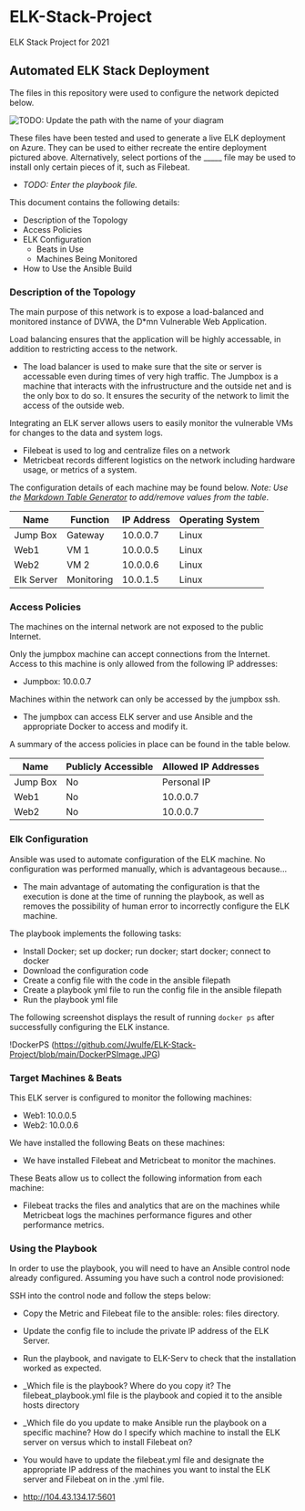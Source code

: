 # ELK-Stack-Project
ELK Stack Project for 2021
## Automated ELK Stack Deployment

The files in this repository were used to configure the network depicted below.

![TODO: Update the path with the name of your diagram](Images/diagram_filename.png)

These files have been tested and used to generate a live ELK deployment on Azure. They can be used to either recreate the entire deployment pictured above. Alternatively, select portions of the _____ file may be used to install only certain pieces of it, such as Filebeat.

  - _TODO: Enter the playbook file._

This document contains the following details:
- Description of the Topology
- Access Policies
- ELK Configuration
  - Beats in Use
  - Machines Being Monitored
- How to Use the Ansible Build


### Description of the Topology

The main purpose of this network is to expose a load-balanced and monitored instance of DVWA, the D*mn Vulnerable Web Application.

Load balancing ensures that the application will be highly accessable, in addition to restricting access to the network.
- The load balancer is used to make sure that the site or server is accessable even during times of very high traffic. The Jumpbox is a machine that interacts with the infrustructure and the outside net and is the only box to do so. It ensures the security of the network to limit the access of the outside web.

Integrating an ELK server allows users to easily monitor the vulnerable VMs for changes to the data and system logs.
- Filebeat is used to log and centralize files on a network
- Metricbeat records different logistics on the network including hardware usage, or metrics of a system.

The configuration details of each machine may be found below.
_Note: Use the [Markdown Table Generator](http://www.tablesgenerator.com/markdown_tables) to add/remove values from the table_.

| Name     | Function | IP Address | Operating System |
|----------|----------|------------|------------------|
| Jump Box | Gateway  | 10.0.0.7   | Linux            |
| Web1     | VM 1     | 10.0.0.5   | Linux            |
| Web2     | VM 2     | 10.0.0.6   | Linux            |
|Elk Server|Monitoring| 10.0.1.5   | Linux            |

### Access Policies

The machines on the internal network are not exposed to the public Internet. 

Only the jumpbox machine can accept connections from the Internet. Access to this machine is only allowed from the following IP addresses:
- Jumpbox: 10.0.0.7

Machines within the network can only be accessed by the jumpbox ssh.
- The jumpbox can access ELK server and use Ansible and the appropriate Docker to access and modify it.

A summary of the access policies in place can be found in the table below.

| Name     | Publicly Accessible | Allowed IP Addresses |
|----------|---------------------|----------------------|
| Jump Box |        No           |       Personal IP    |
| Web1     |        No           |       10.0.0.7       |
| Web2     |        No           |       10.0.0.7       |

### Elk Configuration

Ansible was used to automate configuration of the ELK machine. No configuration was performed manually, which is advantageous because...
- The main advantage of automating the configuration is that the execution is done at the time of running the playbook, as well as removes the possibility of human error to incorrectly configure the ELK machine.

The playbook implements the following tasks:
- Install Docker; set up docker; run docker; start docker; connect to docker
- Download the configuration code
- Create a config file with the code in the ansible filepath
- Create a playbook yml file to run the config file in the ansible filepath
- Run the playbook yml file

The following screenshot displays the result of running `docker ps` after successfully configuring the ELK instance.

!DockerPS (https://github.com/Jwulfe/ELK-Stack-Project/blob/main/DockerPSImage.JPG)

### Target Machines & Beats
This ELK server is configured to monitor the following machines:
- Web1: 10.0.0.5
- Web2: 10.0.0.6

We have installed the following Beats on these machines:
- We have installed Filebeat and Metricbeat to monitor the machines.

These Beats allow us to collect the following information from each machine:
- Filebeat tracks the files and analytics that are on the machines while Metricbeat logs the machines performance figures and other performance metrics.

### Using the Playbook
In order to use the playbook, you will need to have an Ansible control node already configured. Assuming you have such a control node provisioned: 

SSH into the control node and follow the steps below:
- Copy the Metric and Filebeat file to the ansible: roles: files directory.
- Update the config file to include the private IP address of the ELK Server.
- Run the playbook, and navigate to ELK-Serv to check that the installation worked as expected.

- _Which file is the playbook? Where do you copy it? The filebeat_playbook.yml file is the playbook and copied it to the ansible hosts directory
- _Which file do you update to make Ansible run the playbook on a specific machine? How do I specify which machine to install the ELK server on versus which to install Filebeat on?
- You would have to update the filebeat.yml file and designate the appropriate IP address of the machines you want to instal the ELK server and Filebeat on in the .yml file.
- http://104.43.134.17:5601
